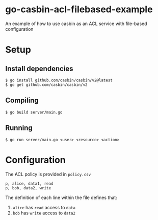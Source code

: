 # go-casbin-acl-filebased-example
An example of how to use casbin as an ACL service with file-based configuration

# Setup
## Install dependencies
```
$ go install github.com/casbin/casbin/v2@latest
$ go get github.com/casbin/casbin/v2
```

## Compiling
```
$ go build server/main.go
```

## Running
```
$ go run server/main.go <user> <resource> <action>
```

# Configuration
The ACL policy is provided in `policy.csv`
```
p, alice, data1, read
p, bob, data2, write
```

The definition of each line within the file defines that:
1. `alice` has `read` access to `data`
2. `bob` has `write` access to `data2`
